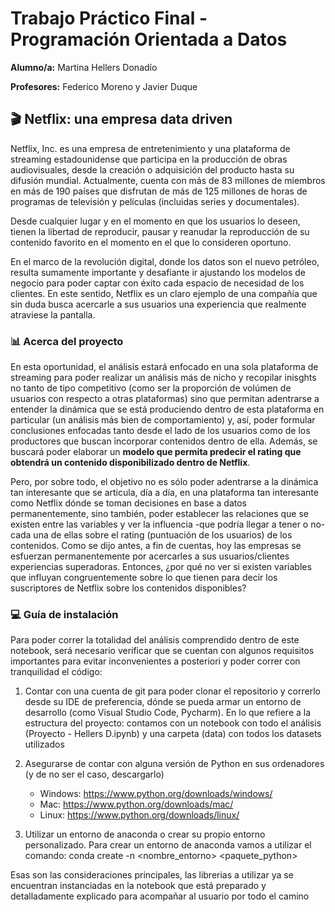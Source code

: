 # Trabajo Práctico Final - Programación Orientada a Datos

**Alumno/a:** Martina Hellers Donadío

**Profesores:** Federico Moreno y Javier Duque

##  🎬 Netflix: una empresa data driven 

Netflix, Inc. es una empresa de entretenimiento y una plataforma de streaming estadounidense que participa en la producción de obras audiovisuales, desde la creación o adquisición del producto hasta su difusión mundial. Actualmente, cuenta con más de 83 millones de miembros en más de 190 países que disfrutan de más de 125 millones de horas de programas de televisión y películas (incluidas series y documentales).

Desde cualquier lugar y en el momento en que los usuarios lo deseen, tienen la libertad de reproducir, pausar y reanudar la reproducción de su contenido favorito en el momento en el que lo consideren oportuno.

En el marco de la revolución digital, donde los datos son el nuevo petróleo, resulta sumamente importante y desafiante ir ajustando los modelos de negocio para poder captar con éxito cada espacio de necesidad de los clientes. 
En este sentido, Netflix es un claro ejemplo de una compañía que sin duda busca acercarle a sus usuarios una experiencia que realmente atraviese la pantalla.

### 📊 Acerca del proyecto 

En esta oportunidad, el análisis estará enfocado en una sola plataforma de streaming para poder realizar un análisis más de nicho y recopilar inisghts no tanto de tipo competitivo (como ser la proporción de volúmen de usuarios con respecto a otras plataformas) sino que permitan adentrarse a entender la dinámica que se está produciendo dentro de esta plataforma en particular (un análisis más bien de comportamiento) y, así, poder formular conclusiones enfocadas tanto desde el lado de los usuarios como de los productores que buscan incorporar contenidos dentro de ella.
Además, se buscará poder elaborar un **modelo que permita predecir el rating que obtendrá un contenido disponibilizado dentro de Netflix**.

Pero, por sobre todo, el objetivo no es sólo poder adentrarse a la dinámica tan interesante que se articula, día a día, en una plataforma tan interesante como Netflix dónde se toman decisiones en base a datos permanentemente, sino también, poder establecer las relaciones que se existen entre las variables y ver la influencia -que podría llegar a tener o no- cada una de ellas sobre el rating (puntuación de los usuarios) de los contenidos. Como se dijo antes, a fin de cuentas, hoy las empresas se esfuerzan permanentemente por acercarles a sus usuarios/clientes experiencias superadoras. Entonces, ¿por qué no ver si existen variables que influyan congruentemente sobre lo que tienen para decir los suscriptores de Netflix sobre los contenidos disponibles?

### 💻 Guía de instalación 

Para poder correr la totalidad del análisis comprendido dentro de este notebook, será necesario verificar que se cuentan con algunos requisitos importantes para evitar inconvenientes a posteriori y poder correr con tranquilidad el código:

1. Contar con una cuenta de git para poder clonar el repositorio y correrlo desde su IDE de preferencia, dónde se pueda armar un entorno de desarrollo (como Visual Studio Code, Pycharm). En lo que refiere a la estructura del proyecto: contamos con un notebook con todo el análisis (Proyecto - Hellers D.ipynb) y una carpeta (data) con todos los datasets utilizados

2. Asegurarse de contar con alguna versión de Python en sus ordenadores (y de no ser el caso, descargarlo)
    * Windows: https://www.python.org/downloads/windows/ 
    * Mac: https://www.python.org/downloads/mac/ 
    * Linux: https://www.python.org/downloads/linux/

3. Utilizar un entorno de anaconda o crear su propio entorno personalizado. 
Para crear un entorno de anaconda vamos a utilizar el comando: conda create -n <nombre_entorno> <paquete_python>

Esas son las consideraciones principales, las librerias a utilizar ya se encuentran instanciadas en la notebook que está preparado y detalladamente explicado para acompañar al usuario por todo el camino
